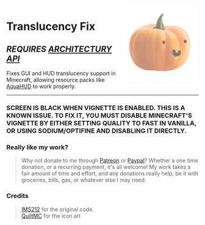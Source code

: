 <img width="200" src="common/src/main/resources/assets/translucencyfix/icon.jpeg" alt="icon" align="right">
<div align="left">
<h1>Translucency Fix</h1>
<h2><i>REQUIRES <a href="https://modrinth.com/mod/architectury-api">ARCHITECTURY API</a></i></h2>
Fixes GUI and HUD translucency support in Minecraft, allowing resource packs like <a href="https://modrinth.com/resourcepack/aquahud">AquaHUD</a> to work properly.

</div>

---

### SCREEN IS BLACK WHEN VIGNETTE IS ENABLED. THIS IS A KNOWN ISSUE. TO FIX IT, YOU MUST DISABLE MINECRAFT'S VIGNETTE BY EITHER SETTING QUALITY TO FAST IN VANILLA, OR USING SODIUM/OPTIFINE AND DISABLING IT DIRECTLY.
### Really like my work?
>Why not donate to me through [Patreon](https://www.patreon.com/ruvaldak) or [Paypal](https://www.paypal.com/donate/?business=UG8YD9M47D8ZN&no_recurring=0&item_name=Thank+you+so+much+for+your+interest+in+supporting+to+me%21+Every+cent+encourages+me+to+work+harder+on+my+projects.&currency_code=USD)? Whether a one time donation, or a recurring payment, it's all welcome! My work takes a fair amount of time and effort, and any donations really help, be it with groceries, bills, gas, or whatever else I may need.


### Credits
> [IMS212](https://github.com/IMS212) for the original code. <br/>
> [QuiltMC](https://github.com/QuiltMC/art/blob/master/stickers/skeuomapple.png) for the icon art